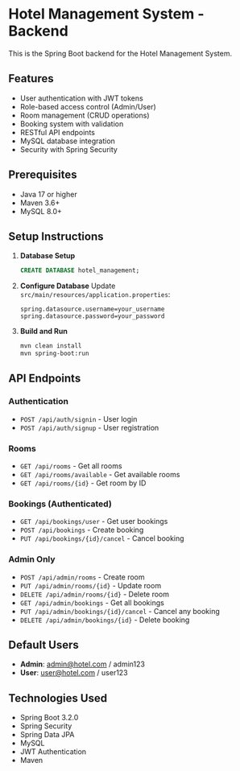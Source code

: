 # Hotel Management System - Backend

This is the Spring Boot backend for the Hotel Management System.

## Features

- User authentication with JWT tokens
- Role-based access control (Admin/User)
- Room management (CRUD operations)
- Booking system with validation
- RESTful API endpoints
- MySQL database integration
- Security with Spring Security

## Prerequisites

- Java 17 or higher
- Maven 3.6+
- MySQL 8.0+

## Setup Instructions

1. **Database Setup**
   ```sql
   CREATE DATABASE hotel_management;
   ```

2. **Configure Database**
   Update `src/main/resources/application.properties`:
   ```properties
   spring.datasource.username=your_username
   spring.datasource.password=your_password
   ```

3. **Build and Run**
   ```bash
   mvn clean install
   mvn spring-boot:run
   ```

## API Endpoints

### Authentication
- `POST /api/auth/signin` - User login
- `POST /api/auth/signup` - User registration

### Rooms
- `GET /api/rooms` - Get all rooms
- `GET /api/rooms/available` - Get available rooms
- `GET /api/rooms/{id}` - Get room by ID

### Bookings (Authenticated)
- `GET /api/bookings/user` - Get user bookings
- `POST /api/bookings` - Create booking
- `PUT /api/bookings/{id}/cancel` - Cancel booking

### Admin Only
- `POST /api/admin/rooms` - Create room
- `PUT /api/admin/rooms/{id}` - Update room
- `DELETE /api/admin/rooms/{id}` - Delete room
- `GET /api/admin/bookings` - Get all bookings
- `PUT /api/admin/bookings/{id}/cancel` - Cancel any booking
- `DELETE /api/admin/bookings/{id}` - Delete booking

## Default Users

- **Admin**: admin@hotel.com / admin123
- **User**: user@hotel.com / user123

## Technologies Used

- Spring Boot 3.2.0
- Spring Security
- Spring Data JPA
- MySQL
- JWT Authentication
- Maven